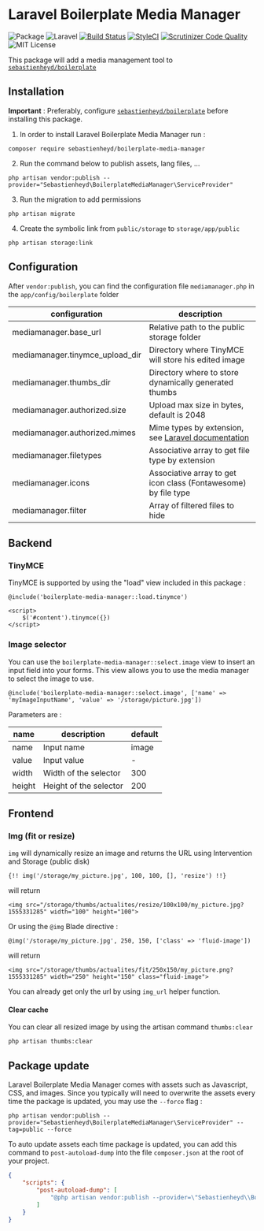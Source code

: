 # Laravel Boilerplate Media Manager

![Package](https://img.shields.io/badge/Package-sebastienheyd%2Fboilerplate--media--manager-lightgrey.svg)
![Laravel](https://img.shields.io/badge/Laravel-6.x-green.svg)
[![Build Status](https://scrutinizer-ci.com/g/sebastienheyd/boilerplate-media-manager/badges/build.png?b=master)](https://scrutinizer-ci.com/g/sebastienheyd/boilerplate-media-manager/build-status/master)
[![StyleCI](https://github.styleci.io/repos/170482496/shield?branch=master)](https://github.styleci.io/repos/170482496)
[![Scrutinizer Code Quality](https://scrutinizer-ci.com/g/sebastienheyd/boilerplate-media-manager/badges/quality-score.png?b=master)](https://scrutinizer-ci.com/g/sebastienheyd/boilerplate-media-manager/?branch=master)
![MIT License](https://img.shields.io/github/license/sebastienheyd/boilerplate.svg)

This package will add a media management tool to [`sebastienheyd/boilerplate`](https://github.com/sebastienheyd/boilerplate)

## Installation

**Important** : Preferably, configure [`sebastienheyd/boilerplate`](https://github.com/sebastienheyd/boilerplate) before 
installing this package.

1. In order to install Laravel Boilerplate Media Manager run :

```
composer require sebastienheyd/boilerplate-media-manager
```

2. Run the command below to publish assets, lang files, ...

```
php artisan vendor:publish --provider="Sebastienheyd\BoilerplateMediaManager\ServiceProvider"
```

3. Run the migration to add permissions

```
php artisan migrate
```

4. Create the symbolic link from `public/storage` to `storage/app/public`

```
php artisan storage:link
```

## Configuration

After `vendor:publish`, you can find the configuration file `mediamanager.php` in the `app/config/boilerplate` folder

| configuration | description |
|---|---|
| mediamanager.base_url | Relative path to the public storage folder  |
| mediamanager.tinymce_upload_dir | Directory where TinyMCE will store his edited image  |
| mediamanager.thumbs_dir | Directory where to store dynamically generated thumbs |
| mediamanager.authorized.size | Upload max size in bytes, default is 2048 |
| mediamanager.authorized.mimes | Mime types by extension, see [Laravel documentation](https://laravel.com/docs/5.7/validation#rule-mimes)
| mediamanager.filetypes | Associative array to get file type by extension |
| mediamanager.icons | Associative array to get icon class (Fontawesome) by file type |
| mediamanager.filter | Array of filtered files to hide |

## Backend

### TinyMCE

TinyMCE is supported by using the "load" view included in this package :

```blade
@include('boilerplate-media-manager::load.tinymce')

<script>
    $('#content').tinymce({})
</script>
```

### Image selector

You can use the `boilerplate-media-manager::select.image` view to insert an input field into your forms. 
This view allows you to use the media manager to select the image to use.

```blade
@include('boilerplate-media-manager::select.image', ['name' => 'myImageInputName', 'value' => '/storage/picture.jpg'])
```

Parameters are :

| name | description | default |
|---|---|---|
| name | Input name | image |
| value | Input value | - |
| width | Width of the selector | 300 |
| height | Height of the selector | 200 |

## Frontend

### Img (fit or resize)

`img` will dynamically resize an image and returns the URL using Intervention and Storage (public disk)

```blade
{!! img('/storage/my_picture.jpg', 100, 100, [], 'resize') !!}
```

will return

```blade
<img src="/storage/thumbs/actualites/resize/100x100/my_picture.jpg?1555331285" width="100" height="100">
```

Or using the `@img` Blade directive :

```blade
@img('/storage/my_picture.jpg', 250, 150, ['class' => 'fluid-image'])
```

will return

```blade
<img src="/storage/thumbs/actualites/fit/250x150/my_picture.png?1555331285" width="250" height="150" class="fluid-image">
```

You can already get only the url by using `img_url` helper function.

#### Clear cache

You can clear all resized image by using the artisan command `thumbs:clear`

```
php artisan thumbs:clear
```

## Package update

Laravel Boilerplate Media Manager comes with assets such as Javascript, CSS, and images. Since you typically will need to overwrite the assets
every time the package is updated, you may use the ```--force``` flag :

```
php artisan vendor:publish --provider="Sebastienheyd\BoilerplateMediaManager\ServiceProvider" --tag=public --force
```

To auto update assets each time package is updated, you can add this command to `post-autoload-dump` into the 
file `composer.json` at the root of your project.
 

```json
{
    "scripts": {
        "post-autoload-dump": [
            "@php artisan vendor:publish --provider=\"Sebastienheyd\\BoilerplateMediaManager\\BoilerplateMediaManagerServiceProvider\" --tag=public --force -q",
        ]
    }
}
```
